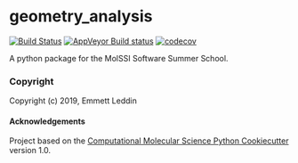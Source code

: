 geometry_analysis
==============================
[//]: # (Badges)
[![Build Status](https://travis-ci.org/emleddin/sss_geometry_analysis.svg?branch=master)](https://travis-ci.org/emleddin/sss_geometry_analysis)
[![AppVeyor Build status](https://ci.appveyor.com/api/projects/status/REPLACE_WITH_APPVEYOR_LINK/branch/master?svg=true)](https://ci.appveyor.com/project/REPLACE_WITH_OWNER_ACCOUNT/geometry_analysis/branch/master)
[![codecov](https://codecov.io/gh/REPLACE_WITH_OWNER_ACCOUNT/geometry_analysis/branch/master/graph/badge.svg)](https://codecov.io/gh/REPLACE_WITH_OWNER_ACCOUNT/geometry_analysis/branch/master)

A python package for the MolSSI Software Summer School.

### Copyright

Copyright (c) 2019, Emmett Leddin


#### Acknowledgements

Project based on the
[Computational Molecular Science Python Cookiecutter](https://github.com/molssi/cookiecutter-cms) version 1.0.
